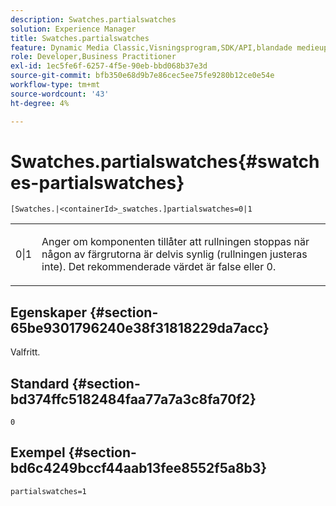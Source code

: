 ```yaml
---
description: Swatches.partialswatches
solution: Experience Manager
title: Swatches.partialswatches
feature: Dynamic Media Classic,Visningsprogram,SDK/API,blandade medieuppsättningar
role: Developer,Business Practitioner
exl-id: 1ec5fe6f-6257-4f5e-90eb-bbd068b37e3d
source-git-commit: bfb350e68d9b7e86cec5ee75fe9280b12ce0e54e
workflow-type: tm+mt
source-wordcount: '43'
ht-degree: 4%

---
```


# Swatches.partialswatches{#swatches-partialswatches}

`[Swatches.|<containerId>_swatches.]partialswatches=0|1`

<table id="table_4B8CEC134277403A840A050BD8C8CE2B"> 
 <tbody> 
  <tr> 
   <td> <p> <span class="codeph"> 0|1</span> </p> </td> 
   <td> <p> Anger om komponenten tillåter att rullningen stoppas när någon av färgrutorna är delvis synlig (rullningen justeras inte). Det rekommenderade värdet är <span class="codeph"> false</span> eller <span class="codeph"> 0</span>. </p> </td> 
  </tr> 
 </tbody> 
</table>

## Egenskaper {#section-65be9301796240e38f31818229da7acc}

Valfritt.

## Standard {#section-bd374ffc5182484faa77a7a3c8fa70f2}

`0`

## Exempel {#section-bd6c4249bccf44aab13fee8552f5a8b3}

`partialswatches=1`
